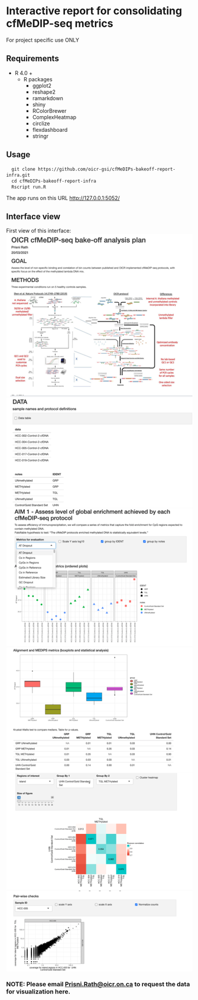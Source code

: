 Interactive report for consolidating cfMeDIP-seq metrics
========================================================
For project specific use ONLY


Requirements
-----------
- R 4.0 + 
  - R packages
    - ggplot2
    - reshape2
    - ramarkdown
    - shiny
    - RColorBrewer
    - ComplexHeatmap
    - circlize
    - flexdashboard
    - stringr

Usage
-------
      git clone https://github.com/oicr-gsi/cfMeDIPs-bakeoff-report-infra.git
      cd cfMeDIPs-bakeoff-report-infra
      Rscript run.R
      
  The app runs on this URL http://127.0.0.1:5052/

Interface view
-------------
  First view of this interface:
  ![Interface1](https://github.com/oicr-gsi/cfMeDIPs-bakeoff-report-infra/blob/main/fig/Screen%20Shot%202021-03-23%20at%2011.40.16%20AM.png)
  ![Data Summary View](https://github.com/oicr-gsi/cfMeDIPs-bakeoff-report-infra/blob/main/fig/Screen%20Shot%202021-03-23%20at%2011.43.05%20AM.png)
  ![Alignment and MEDIPS metrics view](https://github.com/oicr-gsi/cfMeDIPs-bakeoff-report-infra/blob/main/fig/Screen%20Shot%202021-03-23%20at%2011.43.18%20AM.png)
  ![Boxplots](https://github.com/oicr-gsi/cfMeDIPs-bakeoff-report-infra/blob/main/fig/Screen%20Shot%202021-03-23%20at%2011.43.26%20AM.png)
  ![Correlation HeatMap](https://github.com/oicr-gsi/cfMeDIPs-bakeoff-report-infra/blob/main/fig/Screen%20Shot%202021-03-23%20at%2011.43.55%20AM.png)
  ![Scatterplots for CPMs and counts](https://github.com/oicr-gsi/cfMeDIPs-bakeoff-report-infra/blob/main/fig/Screen%20Shot%202021-03-23%20at%2011.44.02%20AM.png)
  
### NOTE: Please email Prisni.Rath@oicr.on.ca to request the data for visualization here.
